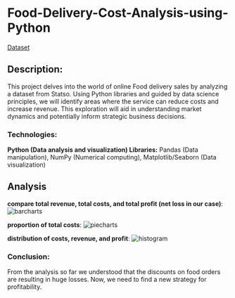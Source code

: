 # Food-Delivery-Cost-Analysis-using-Python
[Dataset](https://www.kaggle.com/datasets/shahbazaliml/food-orders-new-delhi)
## Description:

This project delves into the world of online Food delivery sales by analyzing a dataset from Statso. Using Python libraries and guided by data science principles, we will identify areas where the service can reduce costs and increase revenue. This exploration will aid in understanding market dynamics and potentially inform strategic business decisions.

### Technologies:
**Python (Data analysis and visualization) Libraries:** Pandas (Data manipulation), NumPy (Numerical computing), Matplotlib/Seaborn (Data visualization)

## Analysis
**compare total revenue, total costs, and total profit (net loss in our case)**:
![barcharts](https://i.imgur.com/Km2P0I5.png)

**proportion of total costs**:
![piecharts](https://i.imgur.com/s0jU0z0.png)

**distribution of costs, revenue, and profit**:
![histogram](https://i.imgur.com/Gbat3AC.png)

### Conclusion:
From the analysis so far we understood that the discounts on food orders are resulting in huge losses. Now, we need to find a new strategy for profitability.
